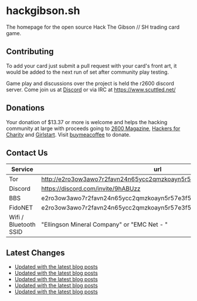 # hackgibson.sh
The homepage for the open source Hack The Gibson // SH trading card game.


## Contributing

To add your card just submit a pull request with your card's front art, it would be added to the next run of set after community play testing.

Game play and discussions over the project is held the r2600 discord server. Come join us at [Discord](https://discord.com/invite/9hABUzz) or via IRC at https://www.scuttled.net/


## Donations

Your donation of $13.37 or more is welcome and helps the hacking community at large with proceeds going to [2600 Magazine](https://2600.com/), [Hackers for Charity](https://hackersforcharity.org) and [Girlstart](https://girlstart.org).  Visit [buymeacoffee](https://www.buymeacoffee.com/hackgibson.sh) to donate.


## Contact Us

Service | url
-|-
Tor | http://e2ro3ow3awo7r2favn24n65ycc2qmzkoayn5r57e3f56nvjwdcgg32ad.onion
Discord | https://discord.com/invite/9hABUzz
BBS | e2ro3ow3awo7r2favn24n65ycc2qmzkoayn5r57e3f56nvjwdcgg32ad.onion:23
FidoNET | e2ro3ow3awo7r2favn24n65ycc2qmzkoayn5r57e3f56nvjwdcgg32ad.onion:24554
Wifi / Bluetooth SSID | "Ellingson Mineral Company" or "EMC Net - <fidonet address>"

## Latest Changes
<!-- BLOG-POST-LIST:START -->
- [Updated with the latest blog posts](https://github.com/DFW2600/hackgibson.sh/commit/685cabe65a1956ddd8edaf1954d68b76e8bc750a)
- [Updated with the latest blog posts](https://github.com/DFW2600/hackgibson.sh/commit/bf1337604774c654899f68e0958c4b9b4af8803a)
- [Updated with the latest blog posts](https://github.com/DFW2600/hackgibson.sh/commit/3fe827c658a403a6a77c99b94d3870c75cea6a77)
- [Updated with the latest blog posts](https://github.com/DFW2600/hackgibson.sh/commit/d5905c1e9fa8eb2c8f92ad00af3bb58c7695cb7a)
- [Updated with the latest blog posts](https://github.com/DFW2600/hackgibson.sh/commit/13a94c73d204f658f22dea2e57a5b1f880f2c4e4)
<!-- BLOG-POST-LIST:END -->
